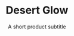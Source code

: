 ---
layout: product-presets
title: Desert Glow
subtitle: A short product subtitle
description: Lorem ipsum dolor sit amet consectetur adipisicing elit. Quod, illo. Optio blanditiis similique recusandae obcaecati aliquid, quis perferendis sequi ratione provident tempora maxime consequuntur possimus commodi a! Ipsam, quae dolore?
product_url: www.google.com
featured: true
featured-image: /uploads/travel/blog-7.png
related-image: /uploads/travel/blog-7.png
featured-image-alt: before and after product name preset
product-description: Lorem ipsum dolor sit amet consectetur adipisicing elit. Quod, illo. Optio blanditiis similique recusandae obcaecati aliquid, quis perferendis sequi ratione provident tempora maxime consequuntur possimus commodi a! Ipsam, quae dolore? Lorem ipsum dolor sit amet consectetur adipisicing elit. Quod, illo. Optio blanditiis similique recusandae obcaecati aliquid.
price: $25
before-image: /uploads/travel/travel-3.jpg
after-image: /uploads/travel/travel-4.jpg
comparison-images:
  - before-image: /uploads/travel/travel-3.jpg
    after-image: /uploads/travel/travel-4.jpg
  - before-image: /uploads/travel/travel-5.jpg
    after-image: /uploads/travel/travel-6.jpg
  - before-image: /uploads/travel/travel-7.jpg
    after-image: /uploads/travel/travel-8.jpg
  - before-image: /uploads/travel/blog-14.png
    after-image: /uploads/travel/blog-15.png
  - before-image: /uploads/travel/blog-16.png
    after-image: /uploads/travel/blog-17.png
  - before-image: /uploads/travel/blog-18.png
    after-image: /uploads/travel/blog-19.png
faqs:
  - question: Frequently asked question 1
    description: Lorem ipsum dolor sit amet consectetur adipisicing elit. Quod, illo. Optio blanditiis similique recusandae obcaecati aliquid, quis perferendis sequi ratione provident tempora maxime consequuntur possimus commodi a! Ipsam, quae dolore? 
  - question: Frequently asked question 2
    description: Lorem ipsum dolor sit amet consectetur adipisicing elit. Quod, illo. Optio blanditiis similique recusandae obcaecati aliquid
  - question: Frequently asked question 3
    description: Lorem ipsum dolor sit amet consectetur adipisicing elit. Quod, illo. Optio blanditiis similique recusandae obcaecati aliquid, dolore? 
  - question: Frequently asked question 4
    description: Lorem ipsum dolor, quis perferendis sequi ratione provident tempora maxime consequuntur possimus commodi a! Ipsam, quae dolore?
categories:
  - travel
  - life
price: $18
slug: desert-glow
---